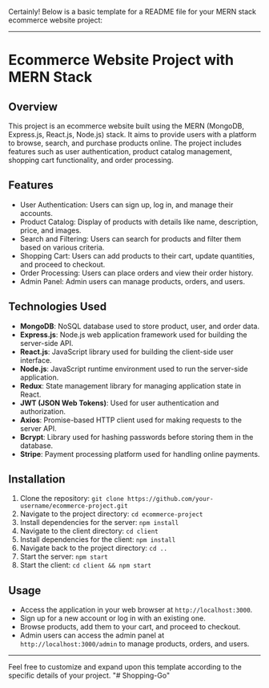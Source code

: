 Certainly! Below is a basic template for a README file for your MERN stack ecommerce website project:

---

# Ecommerce Website Project with MERN Stack

## Overview
This project is an ecommerce website built using the MERN (MongoDB, Express.js, React.js, Node.js) stack. It aims to provide users with a platform to browse, search, and purchase products online. The project includes features such as user authentication, product catalog management, shopping cart functionality, and order processing.

## Features
- User Authentication: Users can sign up, log in, and manage their accounts.
- Product Catalog: Display of products with details like name, description, price, and images.
- Search and Filtering: Users can search for products and filter them based on various criteria.
- Shopping Cart: Users can add products to their cart, update quantities, and proceed to checkout.
- Order Processing: Users can place orders and view their order history.
- Admin Panel: Admin users can manage products, orders, and users.

## Technologies Used
- **MongoDB**: NoSQL database used to store product, user, and order data.
- **Express.js**: Node.js web application framework used for building the server-side API.
- **React.js**: JavaScript library used for building the client-side user interface.
- **Node.js**: JavaScript runtime environment used to run the server-side application.
- **Redux**: State management library for managing application state in React.
- **JWT (JSON Web Tokens)**: Used for user authentication and authorization.
- **Axios**: Promise-based HTTP client used for making requests to the server API.
- **Bcrypt**: Library used for hashing passwords before storing them in the database.
- **Stripe**: Payment processing platform used for handling online payments.

## Installation
1. Clone the repository: `git clone https://github.com/your-username/ecommerce-project.git`
2. Navigate to the project directory: `cd ecommerce-project`
3. Install dependencies for the server: `npm install`
4. Navigate to the client directory: `cd client`
5. Install dependencies for the client: `npm install`
6. Navigate back to the project directory: `cd ..`
7. Start the server: `npm start`
8. Start the client: `cd client && npm start`

## Usage
- Access the application in your web browser at `http://localhost:3000`.
- Sign up for a new account or log in with an existing one.
- Browse products, add them to your cart, and proceed to checkout.
- Admin users can access the admin panel at `http://localhost:3000/admin` to manage products, orders, and users.


---

Feel free to customize and expand upon this template according to the specific details of your project.
"# Shopping-Go" 
